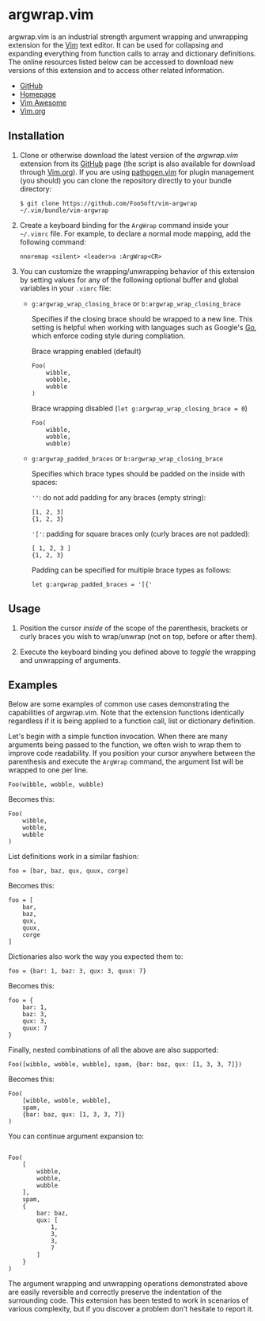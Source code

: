# argwrap.vim

argwrap.vim is an industrial strength argument wrapping and unwrapping extension for the [Vim](http://www.vim.org/) text
editor. It can be used for collapsing and expanding everything from function calls to array and dictionary definitions.
The online resources listed below can be accessed to download new versions of this extension and to access other related
information.

*   [GitHub](https://github.com/FooSoft/vim-argwrap/)
*   [Homepage](http://foosoft.net/projects/vim-argwrap/)
*   [Vim Awesome](http://vimawesome.com/plugin/vim-argwrap)
*   [Vim.org](http://www.vim.org/scripts/script.php?script_id=5062)

## Installation

1.  Clone or otherwise download the latest version of the *argwrap.vim* extension from its
    [GitHub](https://github.com/FooSoft/vim-argwrap) page (the script is also available for download through
    [Vim.org](http://www.vim.org/scripts/script.php?script_id=5062)). If you are using
    [pathogen.vim](https://github.com/tpope/vim-pathogen) for plugin management (you should) you can clone the
    repository directly to your bundle directory:

    ```
    $ git clone https://github.com/FooSoft/vim-argwrap ~/.vim/bundle/vim-argwrap
    ```

2.  Create a keyboard binding for the `ArgWrap` command inside your `~/.vimrc` file. For example, to declare a normal
    mode mapping, add the following command:

    ```
    nnoremap <silent> <leader>a :ArgWrap<CR>
    ```

3.  You can customize the wrapping/unwrapping behavior of this extension by setting values for any of the following
    optional buffer and global variables in your `.vimrc` file:

    *   `g:argwrap_wrap_closing_brace` or `b:argwrap_wrap_closing_brace`

        Specifies if the closing brace should be wrapped to a new line. This setting is helpful when working with
        languages such as Google's [Go](https://golang.org/project/), which enforce coding style during compliation.

        Brace wrapping enabled (default)

        ```
        Foo(
            wibble,
            wobble,
            wubble
        )
        ```

        Brace wrapping disabled (`let g:argwrap_wrap_closing_brace = 0`)

        ```
        Foo(
            wibble,
            wobble,
            wubble)
        ```

    *   `g:argwrap_padded_braces` or `b:argwrap_wrap_closing_brace`

        Specifies which brace types should be padded on the inside with spaces:

        `''`: do not add padding for any braces (empty string):

        ```
        [1, 2, 3]
        {1, 2, 3}
        ```

        `'['`: padding for square braces only (curly braces are not padded):

        ```
        [ 1, 2, 3 ]
        {1, 2, 3}
        ```

        Padding can be specified for multiple brace types as follows:

        ```
        let g:argwrap_padded_braces = '[{'
        ```

## Usage

1.  Position the cursor *inside* of the scope of the parenthesis, brackets or curly braces you wish to wrap/unwrap (not
    on top, before or after them).

2.  Execute the keyboard binding you defined above to *toggle* the wrapping and unwrapping of arguments.

## Examples

Below are some examples of common use cases demonstrating the capabilities of argwrap.vim. Note that the extension
functions identically regardless if it is being applied to a function call, list or dictionary definition.

Let's begin with a simple function invocation. When there are many arguments being passed to the function, we often wish
to wrap them to improve code readability. If you position your cursor anywhere between the parenthesis and execute the
`ArgWrap` command, the argument list will be wrapped to one per line.

```
Foo(wibble, wobble, wubble)

```

Becomes this:

```
Foo(
    wibble,
    wobble,
    wubble
)

```

List definitions work in a similar fashion:

```
foo = [bar, baz, qux, quux, corge]
```

Becomes this:

```
foo = [
    bar,
    baz,
    qux,
    quux,
    corge
]
```

Dictionaries also work the way you expected them to:

```
foo = {bar: 1, baz: 3, qux: 3, quux: 7}
```

Becomes this:

```
foo = {
    bar: 1,
    baz: 3,
    qux: 3,
    quux: 7
}
```

Finally, nested combinations of all the above are also supported:

```
Foo([wibble, wobble, wubble], spam, {bar: baz, qux: [1, 3, 3, 7]})
```

Becomes this:


```
Foo(
    [wibble, wobble, wubble],
    spam,
    {bar: baz, qux: [1, 3, 3, 7]}
)

```

You can continue argument expansion to:


```

Foo(
    [
        wibble,
        wobble,
        wubble
    ],
    spam,
    {
        bar: baz,
        qux: [
            1,
            3,
            3,
            7
        ]
    }
)

```

The argument wrapping and unwrapping operations demonstrated above are easily reversible and correctly preserve the
indentation of the surrounding code. This extension has been tested to work in scenarios of various complexity, but if
you discover a problem don't hesitate to report it.
